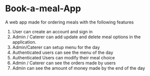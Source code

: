 # Book-a-meal-App
A web app made for ordering meals with the following features
1. User can create an account and sign in
2. Admin / Caterer can add update and delete meal options in the application.
3. Admin/Caterer can setup menu for the day
4. Authenticated users can see the menu of the day
5. Authenticated Users can modify their meal choice
6. Admin / Caterer can see the orders made by users
7. Admin can see the amount of money made by the end of the day

